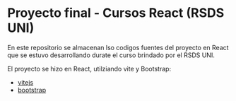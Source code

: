 # Proyecto final - Cursos React (RSDS UNI)

En este repositorio se almacenan lso codigos fuentes del proyecto en React que se estuvo desarrollando durate el curso brindado por el RSDS UNI.

El proyecto se hizo en React, utilziando vite y Bootstrap:

- [vitejs](https://vitejs.dev/)
- [bootstrap](https://getbootstrap.com/)
